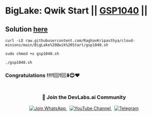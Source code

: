 # BigLake: Qwik Start || [GSP1040](https://www.cloudskillsboost.google/focuses/37985?parent=catalog) ||

## Solution [here]()


```
curl -LO raw.githubusercontent.com/RaghavKripasthya/cloud-minions/main/BigLake%20Qwik%20Start/gsp1040.sh

sudo chmod +x gsp1040.sh

./gsp1040.sh
```

### Congratulations !!!👇🏼👇🏼⬇️😊❤️

<div align="center" style="padding: 5px;">
  <h3>📱 Join the DevLabs.ai Community</h3>
  
  <a href="https://chat.whatsapp.com/BeGG0HXiM469i3WFMgm4qs">
    <img src="https://img.shields.io/badge/Join_WhatsApp-25D366?style=for-the-badge&logo=whatsapp&logoColor=white" alt="Join WhatsApp">
  </a>
  &nbsp;
  <a href="https://www.youtube.com/channel/UCVFPYmP2CZvVmICxw7YHT8A">
    <img src="https://img.shields.io/badge/Subscribe-Devlabs%20ai-FF0000?style=for-the-badge&logo=youtube&logoColor=white" alt="YouTube Channel">
  </a>
  &nbsp;
  <a href="https://t.me/DevLabsai">
    <img src="https://img.shields.io/badge/DevLabsai-chats%20&Updates-0077B5?style=for-the-badge&logo=Telegram&logoColor=white" alt="Telegram">
</a>


</div>


